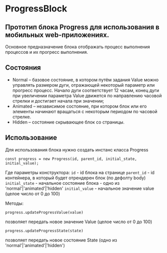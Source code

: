 # ProgressBlock

## Прототип блока Progress для использования в мобильных web-приложениях.
Основное предназначение блока отображать процесс выполнения процессов и их прогресс
выполнения.

## Состояния
- Normal – базовое состояние, в котором путём задания Value можно управлять
размером дуги, отражающей некоторый параметр или прогресс процесс. Начало
дуги соответствует 12 часам, конец дуги при увеличении параметра Value
движется по направлению часовой стрелки и достигает начала при значении;
- Animated – независимое состояние, при котором блок или его элементы
начинают вращаться с некоторым периодом по часовой стрелке.
- Hidden – состояние скрывающее блок со страницы.

## Использование
Для использования блока нужно создать инстанс класса Progress
```
const progress = new Progress(id, parent_id, initial_state, initial_value);
```
Где параметры конструктора:
`id` - id блока на странице
`parent_id` - id контейнера, в который будет отрендерен блок (по дефолту body)
`initial_state` - начальное состояние блока - одно из 'normal'|'animated'|'hidden'
`initial_value` - начальное значение value (целое число от 0 до 100)

Методы:
```
progress.updateProgressValue(value)
```
позволяет передать новое значение Value (целое число от 0 до 100)
```
progress.updateProgressState(state)
```
позволяет передать новое состояние State (одно из 'normal'|'animated'|'hidden')